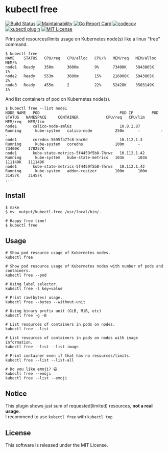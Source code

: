 # kubectl free

[![Build Status](https://travis-ci.org/makocchi-git/kubectl-free.svg?branch=master)](https://travis-ci.org/makocchi-git/kubectl-free)
[![Maintainability](https://api.codeclimate.com/v1/badges/b92591d00becc95b11ca/maintainability)](https://codeclimate.com/github/makocchi-git/kubectl-free/maintainability)
[![Go Report Card](https://goreportcard.com/badge/github.com/makocchi-git/kubectl-free)](https://goreportcard.com/report/github.com/makocchi-git/kubectl-free)
[![codecov](https://codecov.io/gh/makocchi-git/kubectl-free/branch/master/graph/badge.svg)](https://codecov.io/gh/makocchi-git/kubectl-free)
[![kubectl plugin](https://img.shields.io/badge/kubectl-plugin-blue.svg)](https://github.com/topics/kubectl-plugin)
[![MIT License](http://img.shields.io/badge/license-MIT-blue.svg?style=flat)](LICENSE)

Print pod resources/limits usage on Kubernetes node(s) like a linux "free" command.  

```shell
$ kubectl free
NAME    STATUS   CPU/req   CPU/alloc   CPU/%   MEM/req   MEM/alloc   MEM/%
node1   Ready    350m      3600m       9%      73400K    5943865K    1%
node2   Ready    553m      3600m       15%     216006K   5943865K    3%
node3   Ready    455m      2           22%     52428K    3503149K    1%
```

And list containers of pod on Kubernetes node(s).

```shell
$ kubectl free --list node1
NODE NAME   POD                                   POD IP        POD STATUS   NAMESPACE     CONTAINER            CPU/req   CPU/lim   MEM/req   MEM/lim
node1       calico-node-sml6z                     10.8.2.87     Running      kube-system   calico-node          250m      -         -         -
node1       coredns-5695fb77c8-knc6d              10.112.1.3    Running      kube-system   coredns              100m      -         73400K    178257K
node1       kube-state-metrics-5f4459f5b8-7hrwz   10.112.1.42   Running      kube-system   kube-state-metrics   103m      103m      111149K   111149K
node1       kube-state-metrics-5f4459f5b8-7hrwz   10.112.1.42   Running      kube-system   addon-resizer        100m      100m      31457K    31457K
...
```

## Install

```shell
$ make
$ mv _output/kubectl-free /usr/local/bin/.

# Happy free time!
$ kubectl free
```

## Usage

```shell
# Show pod resource usage of Kubernetes nodes.
kubectl free

# Show pod resource usage of Kubernetes nodes with number of pods and containers.
kubectl free --pod

# Using label selector.
kubectl free -l key=value

# Print raw(bytes) usage.
kubectl free --bytes --without-unit

# Using binary prefix unit (GiB, MiB, etc)
kubectl free -g -B

# List resources of containers in pods on nodes.
kubectl free --list

# List resources of containers in pods on nodes with image information.
kubectl free --list --list-image

# Print container even if that has no resources/limits.
kubectl free --list --list-all

# Do you like emoji? 😃
kubectl free --emoji
kubectl free --list --emoji
```

## Notice

This plugin shows just sum of requested(limited) resources, **not a real usage**.  
I recommend to use `kubectl free` with `kubectl top`.

## License

This software is released under the MIT License.
